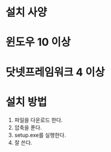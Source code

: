 ﻿# 설치 사양
# 윈도우 10 이상
# 닷넷프레임워크 4 이상

# 설치 방법
1. 파일을 다운로드 한다.
2. 압축을 푼다.
3. setup.exe를 실행한다.
4. 잘 쓴다.